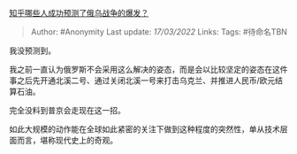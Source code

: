 [知乎哪些人成功预测了俄乌战争的爆发？](https://www.zhihu.com/question/521936959/answer/2390670173)

> Author: #Anonymity 
Last update: *17/03/2022* 
Links: 
Tags: #待命名TBN 

我没预测到。

我之前一直认为俄罗斯不会采用这么解决的姿态，而是会以比较坚定的姿态在这件事之后先开通北溪二号、通过关闭北溪一号来打击乌克兰、并推进人民币/欧元结算石油。

完全没料到普京会走现在这一招。

如此大规模的动作能在全球如此紧密的关注下做到这种程度的突然性，单从技术层面而言，堪称现代史上的奇观。

